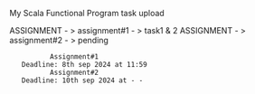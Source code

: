 My Scala Functional Program task upload 

ASSIGNMENT - > assignment#1 - > task1 & 2
ASSIGNMENT - > assignment#2 - > pending 
~~~~~~~~~~~~~~~~~~~~~~~~~~~~~~~~~~~~~~~
          Assignment#1
   Deadline: 8th sep 2024 at 11:59
          Assignment#2
   Deadline: 10th sep 2024 at - - 
